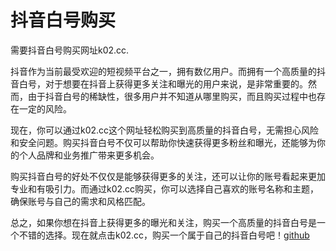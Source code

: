 # 抖音白号购买

需要抖音白号购买网址k02.cc.

抖音作为当前最受欢迎的短视频平台之一，拥有数亿用户。而拥有一个高质量的抖音白号，对于想要在抖音上获得更多关注和曝光的用户来说，是非常重要的。然而，由于抖音白号的稀缺性，很多用户并不知道从哪里购买，而且购买过程中也存在一定的风险。

现在，你可以通过k02.cc这个网址轻松购买到高质量的抖音白号，无需担心风险和安全问题。购买抖音白号不仅可以帮助你快速获得更多粉丝和曝光，还能够为你的个人品牌和业务推广带来更多机会。

购买抖音白号的好处不仅仅是能够获得更多的关注，还可以让你的账号看起来更加专业和有吸引力。而通过k02.cc购买，你可以选择自己喜欢的账号名称和主题，确保账号与自己的需求和风格匹配。

总之，如果你想在抖音上获得更多的曝光和关注，购买一个高质量的抖音白号是一个不错的选择。现在就点击k02.cc，购买一个属于自己的抖音白号吧！[github](https://github.com)